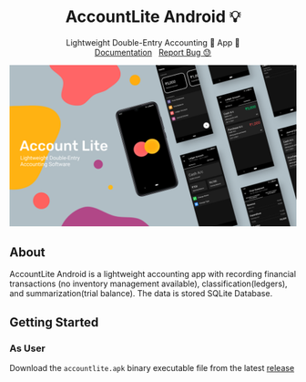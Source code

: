 <p align="center">
  <h1 align="center">AccountLite Android 💡</h1>
  <p align="center">
    Lightweight Double-Entry Accounting 💸 App 🚀
    <br />
    <a href="https://captainayan.github.io/accountlite/android#docs">Documentation</a> &nbsp;
    <a href="https://github.com/captainAyan/accountlite-android/issues">Report Bug 😓</a>
  </p>
</p>
<p align="center">
<a href="https://github.com/captainAyan/accountlite-android"><img src="https://raw.githubusercontent.com/captainAyan/accountlite-android/main/screenshots/1.png"></a>
</p>

## About

AccountLite Android is a lightweight accounting app with recording financial transactions (no inventory management available), classification(ledgers), and summarization(trial balance). The data is stored SQLite Database.

## Getting Started
### As User
Download the `accountlite.apk` binary executable file from the latest [release](https://github.com/captainAyan/accountlite-android/releases/latest)
